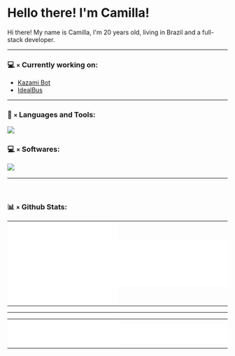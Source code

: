 <h1 align="left">Hello there! I'm Camilla!</h1>

<p>Hi there! My name is Camilla, I'm 20 years old, living in Brazil and a full-stack developer.</p>

<hr/>

### 💻 `×` Currently working on:

- [Kazami Bot](https://kazami.xyz/)
- [IdealBus](https://github.com/ICEI-PUC-Minas-PPLES-TI/plf-es-2024-1-ti1-0385100-dificuldade-em-mobilidade-urbana)
  
<hr/>

### 🔗 `×` Languages and Tools:

  <p align="left">
    <a href="https://skillicons.dev"">
      <img src='https://skillicons.dev/icons?i=ts,js,nodejs,py,java,c,cs,html,css,nextjs,react,flutter,mongodb,mysql' style="height: 40px;">
    </a>
  </p>

### 💻 `×` Softwares:

  <p align="left">
    <a href="https://skillicons.dev">
      <img src='https://skillicons.dev/icons?i=visualstudio,vscode,ps,obsidian,figma' style="height: 40px;"/>
    </a>
  </p>
  <hr/>
  <br>
  
### 📊 `×` Github Stats:

<table>
  <tr>
      <td style="padding: 0; width=50%">
        <img align="center" src="/github-metrics.svg" alt="Metrics" width=100%>
    </td>
    <td style="padding: 0; width=50%">
        <img align="center" src="/metrics.plugin.isocalendar.fullyear.svg" alt="Metrics" style="padding: 0; width=100%">
    </td>
  </tr>
</table>
<hr/>
<table>
  <tr>
    <td style="padding: 0; width=50%">
        <img align="center" src="/metrics.plugin.languages.mostused.details.svg" alt="Metrics">
    </td>
    <td style="padding: 0; width=50%">
        <img align="center" src="/metrics.plugin.languages.recent.svg" alt="Metrics">
    </td>
   </tr>
</table>
